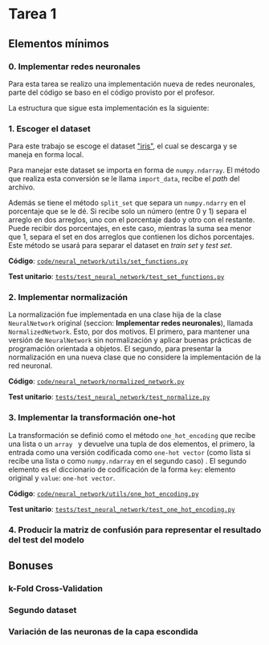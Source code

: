 # Tarea 1

<Introduccion>

## Elementos mínimos

### 0. Implementar redes neuronales

Para esta tarea se realizo una implementación nueva de redes neuronales, parte del código se baso en el código provisto por el profesor.

La estructura que sigue esta implementación es la siguiente:

<Altoque Bodoque>

### 1. Escoger el dataset

Para este trabajo se escoge el dataset ["iris"](https://archive.ics.uci.edu/ml/datasets/Iris), el cual se descarga y se maneja en forma local.

Para manejar este dataset se importa en forma de `numpy.ndarray`. El método que realiza esta conversión se le llama `import_data`, recibe el *path* del archivo.

Además se tiene el método `split_set` que separa un `numpy.ndarry` en el porcentaje que se le dé. Si recibe solo un número (entre 0 y 1) separa el arreglo en dos arreglos, uno con el porcentaje dado y otro con el restante. Puede recibir dos porcentajes, en este caso, mientras la suma sea menor que 1, separa el set en dos arreglos que contienen los dichos porcentajes. Este método se usará para separar el dataset en *train set* y *test set*.

**Código**: [`code/neural_network/utils/set_functions.py`](https://github.com/StarBrand/CC5114-Tareas/tree/master/code/neural_network/utils/set_functions.py)

**Test unitario**: [`tests/test_neural_network/test_set_functions.py`](https://github.com/StarBrand/CC5114-Tareas/tree/master/tests/test_neural_network/test_set_functions.py)

### 2. Implementar normalización

La normalización fue implementada en una clase hija de la clase `NeuralNetwork` original (seccion: **Implementar redes neuronales**), llamada `NormalizedNetwork`. Esto, por dos motivos. El primero, para mantener una versión de `NeuralNetwork` sin normalización y aplicar buenas prácticas de programación orientada a objetos. El segundo, para presentar la normalización en una nueva clase que no considere la implementación de la red neuronal.

**Código**: [`code/neural_network/normalized_network.py`](https://github.com/StarBrand/CC5114-Tareas/tree/master/code/neural_network/normalized_network.py)

**Test unitario**: [`tests/test_neural_network/test_normalize.py`](https://github.com/StarBrand/CC5114-Tareas/tree/master/tests/test_neural_network/test_normalize.py)

### 3.  Implementar la transformación one-hot

La transformación se definió como el método `one_hot_encoding` que recibe una lista o un `array ` y devuelve una tupla de dos elementos, el primero, la entrada como una versión codificada como `one-hot vector` (como lista si recibe una lista o como `numpy.ndarray` en el segundo caso) . El segundo elemento es el diccionario de codificación de la forma `key`: elemento original y `value`: `one-hot vector`.

**Código**: [`code/neural_network/utils/one_hot_encoding.py`](https://github.com/StarBrand/CC5114-Tareas/tree/master/code/neural_network/utils/one_hot_encoding.py)

**Test unitario**: [`tests/test_neural_network/test_one_hot_encoding.py`](https://github.com/StarBrand/CC5114-Tareas/tree/master/tests/test_neural_network/test_one_hot_encoding.py)

### 4. Producir la matriz de confusión para representar el resultado del test del modelo



## Bonuses

### k-Fold Cross-Validation

### Segundo dataset

### Variación de las neuronas de la capa escondida

